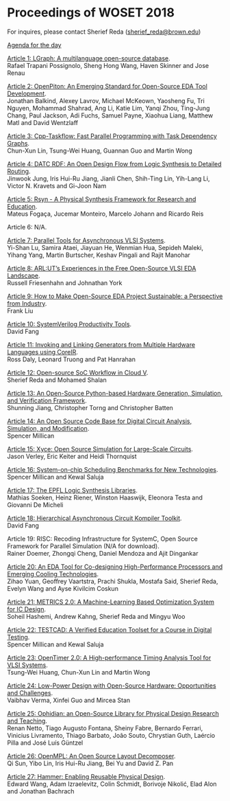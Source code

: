 # Proceedings of WOSET 2018 

For inquires, please contact Sherief Reda
(sherief_reda@brown.edu)

[Agenda for the day](agenda.pdf)

[Article 1: LGraph: A multilanguage open-source database](PDFs/a1.pdf).  
Rafael Trapani Possignolo, Sheng Hong Wang, Haven Skinner and Jose Renau

[Article 2: OpenPiton: An Emerging Standard for Open-Source EDA Tool Development](PDFs/a2.pdf).     
Jonathan Balkind, Alexey Lavrov, Michael McKeown, Yaosheng Fu, Tri Nguyen, Mohammad Shahrad, Ang Li, Katie Lim, Yanqi Zhou, Ting-Jung Chang, Paul Jackson, Adi Fuchs, Samuel Payne, Xiaohua Liang, Matthew Matl and David Wentzlaff


[Article 3: Cpp-Taskflow: Fast Parallel Programming with Task Dependency Graphs](PDFs/a3.pdf).  
Chun-Xun Lin, Tsung-Wei Huang, Guannan Guo and Martin Wong


[Article 4: DATC RDF: An Open Design Flow from Logic Synthesis to Detailed Routing](PDFs/a4.pdf).  
Jinwook Jung, Iris Hui-Ru Jiang, Jianli Chen, Shih-Ting Lin, Yih-Lang Li, Victor N. Kravets and Gi-Joon Nam


[Article 5: Rsyn - A Physical Synthesis Framework for Research and Education](PDFs/a5.pdf).  
Mateus Fogaça, Jucemar Monteiro, Marcelo Johann and Ricardo Reis


Article 6: N/A.  

[Article 7: Parallel Tools for Asynchronous VLSI Systems](PDFs/a7.pdf).  
Yi-Shan Lu, Samira Ataei, Jiayuan He, Wenmian Hua, Sepideh Maleki, Yihang Yang, Martin Burtscher, Keshav Pingali and Rajit Manohar

[Article 8: ARL:UT’s Experiences in the Free Open-Source VLSI EDA Landscape](PDFs/a8.pdf).   
Russell Friesenhahn and Johnathan York

[Article 9: How to Make Open-Source EDA Project Sustainable: a Perspective from Industry](PDFs/a9.pdf).  
Frank Liu

[Article 10: SystemVerilog Productivity Tools](PDFs/a10.pdf).  
David Fang

[Article 11: Invoking and Linking Generators from Multiple Hardware Languages using CoreIR](PDFs/a11.pdf).  
Ross Daly, Leonard Truong and Pat Hanrahan

[Article 12: Open-source SoC Workflow in Cloud V](PDFs/a12.pdf).  
Sherief Reda and Mohamed Shalan

[Article 13: An Open-Source Python-based Hardware Generation, Simulation, and Verification Framework](PDFs/a13.pdf).  
Shunning Jiang, Christopher Torng and Christopher Batten

[Article 14: An Open Source Code Base for Digital Circuit Analysis, Simulation, and Modification](PDFs/a14.pdf).  
Spencer Millican

[Article 15: Xyce: Open Source Simulation for Large-Scale Circuits](PDFs/a15.pdf).  
Jason Verley, Eric Keiter and Heidi Thornquist

[Article 16: System-on-chip Scheduling Benchmarks for New Technologies](PDFs/a16.pdf).  
Spencer Millican and Kewal Saluja

[Article 17: The EPFL Logic Synthesis Libraries](PDFs/a17.pdf).  
Mathias Soeken, Heinz Riener, Winston Haaswijk, Eleonora Testa and Giovanni De Micheli

[Article 18: Hierarchical Asynchronous Circuit Kompiler Toolkit](PDFs/a18.pdf).  
David Fang

Article 19: RISC: Recoding Infrastructure for SystemC, Open Source Framework for Parallel Simulation (N/A for download).  
Rainer Doemer, Zhongqi Cheng, Daniel Mendoza and Ajit Dingankar

[Article 20: An EDA Tool for Co-designing High-Performance Processors and Emerging Cooling Technologies](PDFs/a20.pdf).  
Zihao Yuan, Geoffrey Vaartstra, Prachi Shukla, Mostafa Said, Sherief Reda, Evelyn Wang and Ayse Kivilcim Coskun

[Article 21: METRICS 2.0: A Machine-Learning Based Optimization System for IC Design](PDFs/a21.pdf).  
Soheil Hashemi, Andrew Kahng, Sherief Reda and Mingyu Woo

[Article 22: TESTCAD: A Verified Education Toolset for a Course in Digital Testing](PDFs/a22.pdf).  
Spencer Millican and Kewal Saluja

[Article 23: OpenTimer 2.0: A High-performance Timing Analysis Tool for VLSI Systems](PDFs/a23.pdf).  
Tsung-Wei Huang, Chun-Xun Lin and Martin Wong

[Article 24: Low-Power Design with Open-Source Hardware: Opportunities and Challenges](PDFs/a24.pdf).  
Vaibhav Verma, Xinfei Guo and Mircea Stan

[Article 25: Ophidian: an Open-Source Library for Physical Design Research and Teaching](PDFs/a25.pdf).  
Renan Netto, Tiago Augusto Fontana, Sheiny Fabre, Bernardo Ferrari, Vinicius Livramento, Thiago Barbato, João Souto, Chrystian Guth, Laércio Pilla and José Luís Güntzel

[Article 26: OpenMPL: An Open Source Layout Decomposer](PDFs/a26.pdf).    
Qi Sun, Yibo Lin, Iris Hui-Ru Jiang, Bei Yu and David Z. Pan

[Article 27: Hammer: Enabling Reusable Physical Design](PDFs/a27.pdf).  
Edward Wang, Adam Izraelevitz, Colin Schmidt, Borivoje Nikolić, Elad Alon and Jonathan Bachrach




